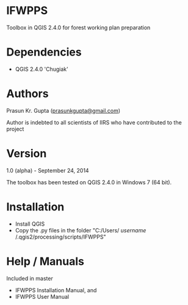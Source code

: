 IFWPPS
======

Toolbox in QGIS 2.4.0 for forest working plan preparation


Dependencies
===

+ QGIS 2.4.0 'Chugiak'


Authors
===

Prasun Kr. Gupta (prasunkgupta@gmail.com)

Author is indebted to all scientists of IIRS who have contributed to the project 


Version
===

1.0 (alpha) - September 24, 2014

The toolbox has been tested on QGIS 2.4.0 in Windows 7 (64 bit). 


Installation
===

+ Install QGIS
+ Copy the .py files in the folder "C:/Users/ *username* /.qgis2/processing/scripts/IFWPPS"


Help / Manuals
===

Included in master

+ IFWPPS Installation Manual,  and
+ IFWPPS User Manual
